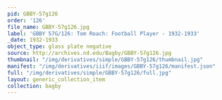 ```yaml
---
pid: GBBY-57g126
order: '126'
file_name: GBBY-57g126.jpg
label: 'GBBY 57G/126: Tom Roach: Football Player - 1932-1933'
_date: 1932-1933
object_type: glass plate negative
source: http://archives.nd.edu/Bagby/GBBY-57g126.jpg
thumbnail: "/img/derivatives/simple/GBBY-57g126/thumbnail.jpg"
manifest: "/img/derivatives/iiif/images/GBBY-57g126/manifest.json"
full: "/img/derivatives/simple/GBBY-57g126/full.jpg"
layout: generic_collection_item
collection: bagby
---
```

